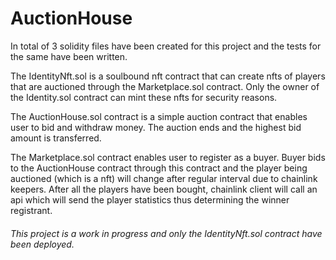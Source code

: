# AuctionHouse

In total of 3 solidity files have been created for this project and the tests for the same have been written.

The IdentityNft.sol is a soulbound nft contract that can create nfts of players that are auctioned through the Marketplace.sol contract. Only the owner of the Identity.sol contract can mint these nfts for security reasons.

The AuctionHouse.sol contract is a simple auction contract that enables user to bid and withdraw money. The auction ends and the highest bid amount is transferred.

The Marketplace.sol contract enables user to register as a buyer. Buyer bids to the AuctionHouse contract through this contract and the player being auctioned (which is a nft) will change after regular interval due to chainlink keepers. After all the players have been bought, chainlink client will call an api which will send the player statistics thus determining the winner registrant.

###### This project is a work in progress and only the IdentityNft.sol contract have been deployed.